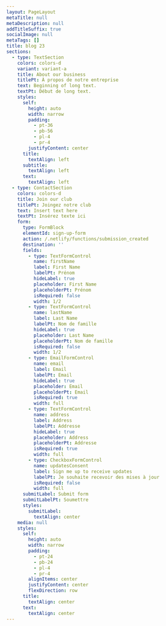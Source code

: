 ```yaml
---
layout: PageLayout
metaTitle: null
metaDescription: null
addTitleSuffix: true
socialImage: null
metaTags: []
title: blog 23
sections:
  - type: TextSection
    colors: colors-d
    variant: variant-a
    title: About our business
    titlePt: À propos de notre entreprise
    text: Beginning of long text.
    textPt: Début de long text.
    styles:
      self:
        height: auto
        width: narrow
        padding:
          - pt-36
          - pb-56
          - pl-4
          - pr-4
        justifyContent: center
      title:
        textAlign: left
      subtitle:
        textAlign: left
      text:
        textAlign: left
  - type: ContactSection
    colors: colors-d
    title: Join our club
    titlePt: Joingez notre club
    text: Insert text here
    textPt: Insérez texte ici
    form:
      type: FormBlock
      elementId: sign-up-form
      action: /.netlify/functions/submission_created
      destination: ''
      fields:
        - type: TextFormControl
          name: firstName
          label: First Name
          labelPt: Prénom
          hideLabel: true
          placeholder: First Name
          placeholderPt: Prénom
          isRequired: false
          width: 1/2
        - type: TextFormControl
          name: lastName
          label: Last Name
          labelPt: Nom de famille
          hideLabel: true
          placeholder: Last Name
          placeholderPt: Nom de famille
          isRequired: false
          width: 1/2
        - type: EmailFormControl
          name: email
          label: Email
          labelPt: Email
          hideLabel: true
          placeholder: Email
          placeholderPt: Email
          isRequired: true
          width: full
        - type: TextFormControl
          name: address
          label: Address
          labelPt: Addresse
          hideLabel: true
          placeholder: Address
          placeholderPt: Addresse
          isRequired: true
          width: full
        - type: CheckboxFormControl
          name: updatesConsent
          label: Sign me up to receive updates
          labelPt: Je souhaite recevoir des mises à jour
          isRequired: false
          width: full
      submitLabel: Submit form
      submitLabelPt: Soumettre
      styles:
        submitLabel:
          textAlign: center
    media: null
    styles:
      self:
        height: auto
        width: narrow
        padding:
          - pt-24
          - pb-24
          - pl-4
          - pr-4
        alignItems: center
        justifyContent: center
        flexDirection: row
      title:
        textAlign: center
      text:
        textAlign: center
---
```

